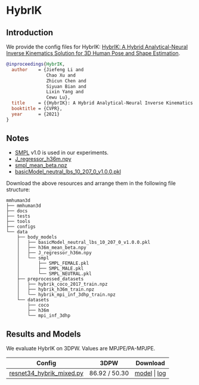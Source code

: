 # HybrIK

## Introduction

We provide the config files for HybrIK: [HybrIK: A Hybrid Analytical-Neural Inverse Kinematics Solution for 3D Human Pose and Shape Estimation](https://arxiv.org/pdf/2011.14672.pdf).

```BibTeX
@inproceedings{HybrIK,
  author    = {Jiefeng Li and
               Chao Xu and
               Zhicun Chen and
               Siyuan Bian and
               Lixin Yang and
               Cewu Lu},
  title     = {{HybrIK}: A Hybrid Analytical-Neural Inverse Kinematics Solution for 3D Human Pose and Shape Estimation},
  booktitle = {CVPR},
  year      = {2021}
}
```

## Notes

- [SMPL](https://smpl.is.tue.mpg.de/) v1.0 is used in our experiments.
- [J_regressor_h36m.npy](https://openmmlab-share.oss-cn-hangzhou.aliyuncs.com/mmhuman3d/models/J_regressor_h36m.npy?versionId=CAEQHhiBgIDE6c3V6xciIDdjYzE3MzQ4MmU4MzQyNmRiZDA5YTg2YTI5YWFkNjRi)
- [smpl_mean_beta.npz](https://openmmlab-share.oss-cn-hangzhou.aliyuncs.com/mmhuman3d/models/hybrik/h36m_mean_beta.npy?versionId=CAEQHhiBgMDnt_DV6xciIGM5MzM0MGI1NzBmYjRkNDU5MzUxMjdkM2Y1ZWRiZWM2)
- [basicModel_neutral_lbs_10_207_0_v1.0.0.pkl](https://openmmlab-share.oss-cn-hangzhou.aliyuncs.com/mmhuman3d/models/hybrik/basicModel_neutral_lbs_10_207_0_v1.0.0.pkl?versionId=CAEQHhiBgIC_v.zV6xciIDkwMDE4M2NjZTRkMjRmMWRiNTY3MWQ5YjQ0YzllNDYz)

Download the above resources and arrange them in the following file structure:

```text
mmhuman3d
├── mmhuman3d
├── docs
├── tests
├── tools
├── configs
└── data
    ├── body_models
    │   ├── basicModel_neutral_lbs_10_207_0_v1.0.0.pkl
    │   ├── h36m_mean_beta.npy
    │   ├── J_regressor_h36m.npy
    │   └── smpl
    │       ├── SMPL_FEMALE.pkl
    │       ├── SMPL_MALE.pkl
    │       └── SMPL_NEUTRAL.pkl
    ├── preprocessed_datasets
    │   ├── hybrik_coco_2017_train.npz
    │   ├── hybrik_h36m_train.npz
    │   └── hybrik_mpi_inf_3dhp_train.npz
    └── datasets
        ├── coco
        ├── h36m
        └── mpi_inf_3dhp
```


## Results and Models

We evaluate HybrIK on 3DPW. Values are MPJPE/PA-MPJPE.

| Config | 3DPW    | Download |
|:------:|:-------:|:------:|
| [resnet34_hybrik_mixed.py](resnet34_hybrik_mixed.py) | 86.92 / 50.30 | [model](https://openmmlab-share.oss-cn-hangzhou.aliyuncs.com/mmhuman3d/models/hybrik/resnet34_hybrik_pw3d-b2f87fa5_20211201.pth?versionId=CAEQHhiBgID_vYnS6xciIDAwZTk1MDJhNmM0ZDRlZmI5MTk3ZTAzNzJkOTIwZTc3) &#124; [log](https://openmmlab-share.oss-cn-hangzhou.aliyuncs.com/mmhuman3d/models/hybrik/20211109_164017.log?versionId=CAEQHhiBgICdvonS6xciIDdiNGYzY2Q3N2NiMTQ5MzdhOTZjYjEwZDM0ZjI3ODU1) |
